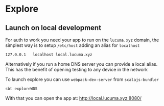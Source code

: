 # Explore

## Launch on local development

For auth to work you need your app to run on the `lucuma.xyz` domain, the simplest way
is to setup `/etc/host` adding an alias for `localhost`

```
127.0.0.1   localhost local.lucuma.xyz
```

Alternatively if you run a home DNS server you can provide a local alias. This has the benefit
of opening testing to any device in the network

To launch explore you can use `webpack-dev-server` from `scalajs-bundler`

```
sbt exploreWDS
```

With that you can open the app at:
http://local.lucuma.xyz:8080/
